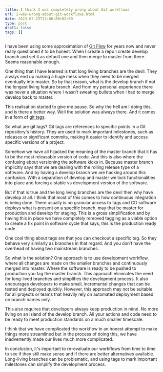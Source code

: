```yaml
---
title: I think I was completely wrong about Git workflows
url: i-was-wrong-about-git-workflows.html
date: 2023-05-23T12:00:00+02:00
type: post
draft: false
tags: []
---
```


I have been using some approximation of [Git
Flow](https://jeffkreeftmeijer.com/git-flow/) for years now and never really
questioned it to be honest. When I create a repo I create develop branch and set
it as default one and then merge to master from there. Seems reasonable enough.

One thing that I have learned is that long living branches are the devil.  They
always end up making a huge mess when they need to be merged eventually into
master. So by that reason, what is the develop branch if not the longest living
feature branch. And from my personal experience there was never a situation
where I wasn’t sweating bullets when I had to merge develop back to master.

This realisation started to give me pause. So why the hell am I doing this, and
is there a better way. Well the solution was always there. And it comes in a
form of [git tags](https://git-scm.com/book/en/v2/Git-Basics-Tagging).

So what are git tags? Git tags are references to specific points in a Git
repository's history. They are used to mark important milestones, such as
releases or significant commits, making it easier to identify and access
specific versions of a project.

Somehow we have all hijacked the meaning of the master branch that it has to be
the most releasable version of code. And this is also where the confusing about
versioning the software kicks in. Because master branch implicitly says that we
are dealing with the rolling release type of a software. And by having a develop
branch we are hacking around this confusion. With a separation of develop and
master we lock functionalities into place and forcing a stable vs development
version of the software.

But if that is true and the long living branches are the devil then why have
develop at all. I think that most of this comes to how continuous integration is
being done. There usually is no granular access to tags and CD software deploys
what is present on a specific branch, may that be master for production and
develop for staging. This is a gross simplification and by having this in place
we have completely removed tagging as a viable option to create a fix point in
software cycle that says, this is the production ready code.

One cool thing about tags are that you can checkout a specific tag. So they
behave very similarly as branches in that regard. And you don’t have the
overhead of having two mainstream branches.

So what is the solution? One approach is to use development workflow, where all
changes are made on the smaller branches and continuously merged into
master. Where the software is ready to be pushed to production you tag the
master branch. This approach eliminates the need for long-lived branches and
simplifies the development process. It also encourages developers to make small,
incremental changes that can be tested and deployed quickly. However, this
approach may not be suitable for all projects or teams that heavily rely on
automated deployment based on branch names only.

This also requires that developers always keep production in mind. No more
living on an island of the develop branch. All your actions and code need to be
ready to meet production standards on a much smaller timescale.

I think that we have complicated the workflow in an honest attempt to make
things more streamlined but in the process of doing this, we have inadvertently
made our lives much more complicated.

In conclusion, it's important to re-evaluate our workflows from time to time to
see if they still make sense and if there are better alternatives available.
Long-living branches can be problematic, and using tags to mark important
milestones can simplify the development process.

